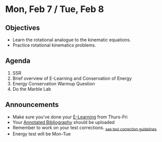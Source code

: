 Mon, Feb 7 / Tue, Feb 8
=================== 
  
Objectives  
------------  
- Learn the rotational analogue to the kinematic equations.
- Practice rotational kinematics problems.

Agenda    
---------    

1. SSR
2. Brief overview of E-Learning and Conservation of Energy
3. Energy Conservation Warmup Question
4. Do the Marble Lab


Announcements 
-------------  
 
 - Make sure you've done your [E-Learning][e-learn] from Thurs-Fri
- Your [Annotated Bibliography][bib] should be uploaded
- Remember to work on your test corrections. <sub>[see test correction guidelines](https://avon.schoology.com/page/5620905535)</sub>
- Energy test will be Mon-Tue

[e-learn]: https://avon.schoology.com/page/5625658112
[bib]: https://avon.schoology.com/assignment/5526830221/

<!--stackedit_data:
eyJoaXN0b3J5IjpbNTYzNDUzOTMxLDExNzA5MTI5NzcsMTg1Nj
YyODQ1LDQyNDIwNzM5LC05OTA2MDU3NzAsMTE5MzQ5NTgyLC0y
OTAwNjkwMTAsLTEwNDgwMDEzNDUsLTc3NzgzOTMyMCw2OTA3ND
M5ODgsMjY1NDg5NjA0LC0xNTUwMzU0MzcsMTEwNjg5MTk0NCwt
MTI1ODc5ODk4MCwxNTkwMDM5MTg4LC0xODA2MjEwNzU2LC0xND
c4NDg4Njc0LC0xNTA2NzU0MDkzLDEzNDcwNzUyMzYsLTIwMzAz
OTA4MTZdfQ==
-->